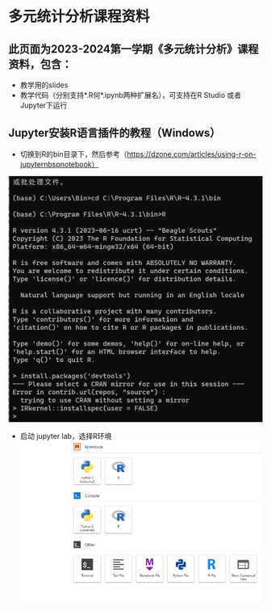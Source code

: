 # 多元统计分析课程资料

## 此页面为2023-2024第一学期《多元统计分析》课程资料，包含：

- 教学用的slides
- 教学代码（分别支持*.R何*.ipynb两种扩展名），可支持在R Studio 或者Jupyter下运行

## Jupyter安装R语言插件的教程（Windows）

- 切换到R的bin目录下，然后参考（https://dzone.com/articles/using-r-on-jupyternbspnotebook）

![binOfR](figs/Rbin.png)

- 启动 jupyter lab，选择R环境
  ![runRinJupyter](figs/Rplugin.png)

